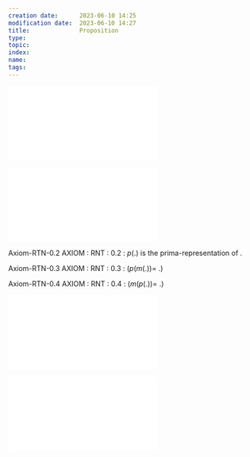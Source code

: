 ```yaml
---
creation date:		2023-06-10 14:25
modification date:	2023-06-10 14:27
title: 				Proposition
type:
topic:
index:
name:
tags: 
---
```

![Axiom-RNT-0.0](Axiom-RNT-0.0.md)

![Axiom-RTN-0.1](Axiom-RTN-0.1.md)

Axiom-RTN-0.2
AXIOM : RNT : 0.2 : $p(.)$ is the prima-representation of $.$

Axiom-RTN-0.3
AXIOM : RNT : 0.3 : $(p(m(.)) =\ .)$

Axiom-RTN-0.4
AXIOM : RNT : 0.4 : $(m(p(.)) =\ .)$

![Axiom-RTN-0.5](Axiom-RTN-0.5.md)

![Axiom-RTN-0.6](Axiom-RTN-0.6.md)
